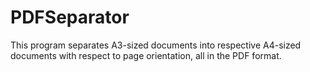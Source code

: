 # PDFSeparator
This program separates A3-sized documents into respective A4-sized documents with respect to page orientation, all in the PDF format.
